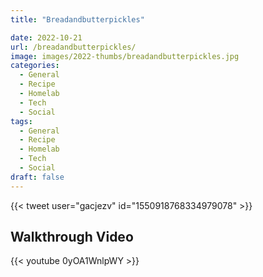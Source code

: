 ```yaml
---
title: "Breadandbutterpickles"

date: 2022-10-21
url: /breadandbutterpickles/
image: images/2022-thumbs/breadandbutterpickles.jpg
categories:
  - General
  - Recipe
  - Homelab
  - Tech
  - Social
tags:
  - General
  - Recipe
  - Homelab
  - Tech
  - Social
draft: false
---
```

<!--more-->

{{< tweet user="gacjezv" id="1550918768334979078" >}}






## Walkthrough Video

{{< youtube 0yOA1WnlpWY >}}


